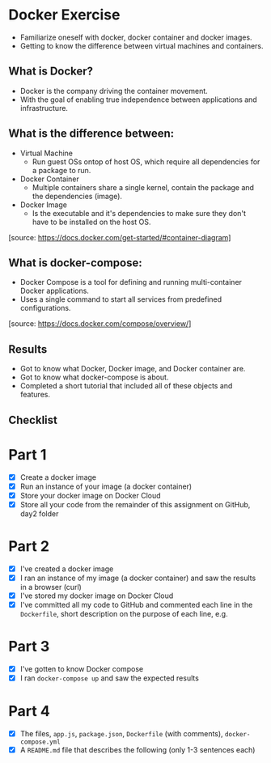 # Docker Exercise
* Familiarize oneself with docker, docker container and docker images.  
* Getting to know the difference between virtual machines and containers.


## What is Docker?
* Docker is the company driving the container movement. 
* With the goal of enabling true independence between applications and infrastructure.

## What is the difference between:
* Virtual Machine
	- Run guest OSs ontop of host OS, which require all dependencies for a package to run.
* Docker Container
	- Multiple containers share a single kernel, contain the package and the dependencies (image). 
* Docker Image
	- Is the executable and it's dependencies to make sure they don't have to be installed on the host OS.

[source: https://docs.docker.com/get-started/#container-diagram]

## What is docker-compose:
* Docker Compose is a tool for defining and running multi-container Docker applications. 
* Uses a single command to start all services from predefined configurations.

[source: https://docs.docker.com/compose/overview/]

## Results
* Got to know what Docker, Docker image, and Docker container are. 
* Got to know what docker-compose is about. 
* Completed a short tutorial that included all of these objects and features.

## Checklist
# Part 1
* [x] Create a docker image
* [x] Run an instance of your image (a docker container)
* [x] Store your docker image on Docker Cloud
* [x] Store all your code from the remainder of this assignment on GitHub, day2 folder

# Part 2
* [x] I've created a docker image
* [x] I ran an instance of my image (a docker container) and saw the results in a browser (curl)
* [x] I've stored my docker image on Docker Cloud
* [x] I've committed all my code to GitHub and commented each line in the `Dockerfile`, short description on the purpose of each line, e.g.

# Part 3
* [x] I've gotten to know Docker compose
* [x] I ran `docker-compose up` and saw the expected results

# Part 4
* [x] The files, `app.js`, `package.json`, `Dockerfile` (with comments), `docker-compose.yml`
* [x] A `README.md` file that describes the following (only 1-3 sentences each)